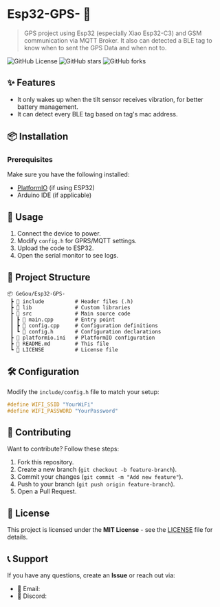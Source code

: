 # Esp32-GPS- 🚀

> GPS project using Esp32 (especially Xiao Esp32-C3) and GSM communication via MQTT Broker. It also can detected a BLE tag to know when to sent the GPS Data and when not to.

![GitHub License](https://img.shields.io/github/license/GeGou/Esp32-GPS-)
![GitHub stars](https://img.shields.io/github/stars/GeGou/Esp32-GPS-)
![GitHub forks](https://img.shields.io/github/forks/GeGou/Esp32-GPS-)

## ✨ Features
- It only wakes up when the tilt sensor receives vibration, for better battery management.
- It can detect every BLE tag based on tag's mac address.

## 📦 Installation

### Prerequisites
Make sure you have the following installed:
- [PlatformIO](https://platformio.org/) (if using ESP32)
- Arduino IDE (if applicable)

## 🚀 Usage
1. Connect the device to power.
2. Modify `config.h` for GPRS/MQTT settings.
3. Upload the code to ESP32.
4. Open the serial monitor to see logs.

## 📁 Project Structure
```
📦 GeGou/Esp32-GPS-
 ┣ 📂 include          # Header files (.h)
 ┣ 📂 lib              # Custom libraries
 ┣ 📂 src              # Main source code
 ┃ ┣ 📜 main.cpp       # Entry point
 ┃ ┣ 📜 config.cpp     # Configuration definitions
 ┃ ┗ 📜 config.h       # Configuration declarations
 ┣ 📜 platformio.ini   # PlatformIO configuration
 ┣ 📜 README.md        # This file
 ┗ 📜 LICENSE          # License file
```

## 🛠 Configuration
Modify the `include/config.h` file to match your setup:
```cpp
#define WIFI_SSID "YourWiFi"
#define WIFI_PASSWORD "YourPassword"
```

## 🤝 Contributing
Want to contribute? Follow these steps:
1. Fork this repository.
2. Create a new branch (`git checkout -b feature-branch`).
3. Commit your changes (`git commit -m "Add new feature"`).
4. Push to your branch (`git push origin feature-branch`).
5. Open a Pull Request.

## 📜 License
This project is licensed under the **MIT License** - see the [LICENSE](LICENSE) file for details.

## 📞 Support
If you have any questions, create an **Issue** or reach out via:
- 📧 Email:
- 💬 Discord:
